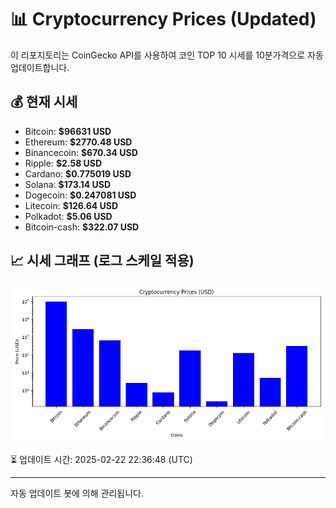 
# 📊 Cryptocurrency Prices (Updated)

이 리포지토리는 CoinGecko API를 사용하여 코인 TOP 10 시세를 10분가격으로 자동 업데이트합니다.

## 💰 현재 시세
- Bitcoin: **$96631 USD**
- Ethereum: **$2770.48 USD**
- Binancecoin: **$670.34 USD**
- Ripple: **$2.58 USD**
- Cardano: **$0.775019 USD**
- Solana: **$173.14 USD**
- Dogecoin: **$0.247081 USD**
- Litecoin: **$126.64 USD**
- Polkadot: **$5.06 USD**
- Bitcoin-cash: **$322.07 USD**

## 📈 시세 그래프 (로그 스케일 적용)
![Crypto Prices](crypto_prices.png)

⏳ 업데이트 시간: 2025-02-22 22:36:48 (UTC)

---
자동 업데이트 봇에 의해 관리됩니다.
